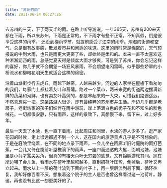 ```yaml
---
title: "苏州的雨"
date: 2011-06-24 00:27:26
---
```


去苏州的三天，下了两天半的雨。在路上听导游说，一年365天，苏州有200来天都在下雨，所以来苏州，下雨是正常的，不下雨才有些不正常。不知真假，倒是很享受这样的雨季。 还没到梅雨季节，就提前感受了江南的雨季。潮湿的街道和空气，总是很有故事感，散发着市井和闲适的味道。这里的雨时常是绵密的，天气预报说的中到大雨，也只是雨更大更密了些，却始终是柔和的。本来一直不太喜欢这种淅淅沥沥的雨，总感觉夏天得是倾盆大雨才够爽，可是到了苏州，你会忘记这样的喜好，你几乎就不会期望一场狂风暴雨，不会期望电闪雷鸣，似乎那些娇翠的小桥流水和柳暗花明天生就适合这样的绵密。 

沿着山塘街步行去虎丘，雨越下越密，人越来越少，河边的人家坐在屋檐下看匆匆的我们，每家门上都挂着艾叶和菖蒲。路过一个菜市，两米来宽的街道两边摆满新鲜的蔬菜和河鲜，也有卖艾叶菖蒲的，都是串起来的一大束，可惜我们路途遥远，不然真想买一把。这条路游人很少，却有最纯粹的苏州市井生活。岸边几乎都是老房子，老街坊家的孩子们结伴在雨中游玩，岸上落满白色的栀子花和不知名的粉色绒花。一切都很安静，只有雨声，这样的景致下，真想慢下来，留下来，过上好多年。 

最后一天去了木渎，也一直下着雨。比起周庄和同里，木渎的游人少多了。逛严家花园的时候，走上很远都遇不到一个人，这在国内的旅游景点几乎是不可想象的。于是在庭院里绕着，在不同的地点录下雨声，一会儿坐在回廊听旧时庭院的雨打芭蕉，一会儿又倚在窗前听屋檐滴下的雨声。一座四面通透的大屋，面朝池塘，池塘里是小荷才露尖尖角，但真的有接天荷叶无穷碧的感觉，又有锦鲤游戏其间。趴在岸边喂了会儿鱼，看雨水在荷叶里越积越多，直到把荷叶压弯，倒掉后，荷叶又再立起来。雨水从上一层的荷叶流到下面的叶子上，再一层层流到最下面，循环往复，我却好像百看不厌，想象着这个院子的主人是否也曾这样看过这一池荷叶。静谧，再也没有比这一刻更美好的了。